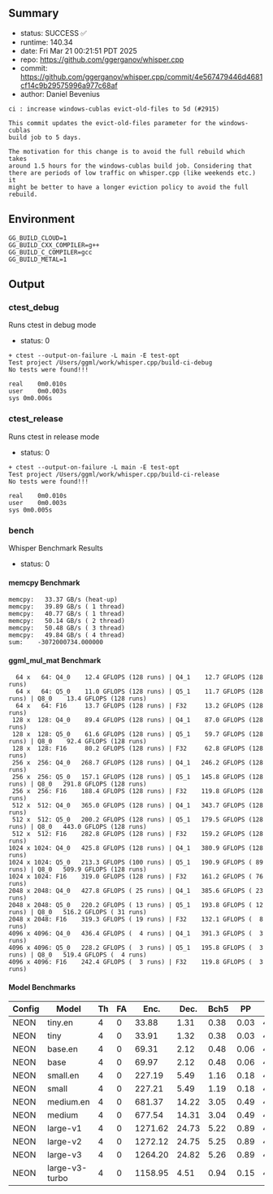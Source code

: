 ## Summary

- status:  SUCCESS ✅
- runtime: 140.34
- date:    Fri Mar 21 00:21:51 PDT 2025
- repo:    https://github.com/ggerganov/whisper.cpp
- commit:  https://github.com/ggerganov/whisper.cpp/commit/4e567479446d4681cf14c9b29575996a977c68af
- author:  Daniel Bevenius
```
ci : increase windows-cublas evict-old-files to 5d (#2915)

This commit updates the evict-old-files parameter for the windows-cublas
build job to 5 days.

The motivation for this change is to avoid the full rebuild which takes
around 1.5 hours for the windows-cublas build job. Considering that
there are periods of low traffic on whisper.cpp (like weekends etc.) it
might be better to have a longer eviction policy to avoid the full
rebuild.
```

## Environment

```
GG_BUILD_CLOUD=1
GG_BUILD_CXX_COMPILER=g++
GG_BUILD_C_COMPILER=gcc
GG_BUILD_METAL=1
```

## Output

### ctest_debug

Runs ctest in debug mode
- status: 0
```
+ ctest --output-on-failure -L main -E test-opt
Test project /Users/ggml/work/whisper.cpp/build-ci-debug
No tests were found!!!

real	0m0.010s
user	0m0.003s
sys	0m0.006s
```
### ctest_release

Runs ctest in release mode
- status: 0
```
+ ctest --output-on-failure -L main -E test-opt
Test project /Users/ggml/work/whisper.cpp/build-ci-release
No tests were found!!!

real	0m0.010s
user	0m0.003s
sys	0m0.005s
```
### bench

Whisper Benchmark Results
- status: 0
#### memcpy Benchmark

```
memcpy:   33.37 GB/s (heat-up)
memcpy:   39.89 GB/s ( 1 thread)
memcpy:   40.77 GB/s ( 1 thread)
memcpy:   50.14 GB/s ( 2 thread)
memcpy:   50.48 GB/s ( 3 thread)
memcpy:   49.84 GB/s ( 4 thread)
sum:    -3072000734.000000
```

#### ggml_mul_mat Benchmark

```
  64 x   64: Q4_0    12.4 GFLOPS (128 runs) | Q4_1    12.7 GFLOPS (128 runs)
  64 x   64: Q5_0    11.0 GFLOPS (128 runs) | Q5_1    11.7 GFLOPS (128 runs) | Q8_0    13.4 GFLOPS (128 runs)
  64 x   64: F16     13.7 GFLOPS (128 runs) | F32     13.2 GFLOPS (128 runs)
 128 x  128: Q4_0    89.4 GFLOPS (128 runs) | Q4_1    87.0 GFLOPS (128 runs)
 128 x  128: Q5_0    61.6 GFLOPS (128 runs) | Q5_1    59.7 GFLOPS (128 runs) | Q8_0    92.4 GFLOPS (128 runs)
 128 x  128: F16     80.2 GFLOPS (128 runs) | F32     62.8 GFLOPS (128 runs)
 256 x  256: Q4_0   268.7 GFLOPS (128 runs) | Q4_1   246.2 GFLOPS (128 runs)
 256 x  256: Q5_0   157.1 GFLOPS (128 runs) | Q5_1   145.8 GFLOPS (128 runs) | Q8_0   291.8 GFLOPS (128 runs)
 256 x  256: F16    188.4 GFLOPS (128 runs) | F32    119.8 GFLOPS (128 runs)
 512 x  512: Q4_0   365.0 GFLOPS (128 runs) | Q4_1   343.7 GFLOPS (128 runs)
 512 x  512: Q5_0   200.2 GFLOPS (128 runs) | Q5_1   179.5 GFLOPS (128 runs) | Q8_0   443.0 GFLOPS (128 runs)
 512 x  512: F16    282.8 GFLOPS (128 runs) | F32    159.2 GFLOPS (128 runs)
1024 x 1024: Q4_0   425.8 GFLOPS (128 runs) | Q4_1   380.9 GFLOPS (128 runs)
1024 x 1024: Q5_0   213.3 GFLOPS (100 runs) | Q5_1   190.9 GFLOPS ( 89 runs) | Q8_0   509.9 GFLOPS (128 runs)
1024 x 1024: F16    319.0 GFLOPS (128 runs) | F32    161.2 GFLOPS ( 76 runs)
2048 x 2048: Q4_0   427.8 GFLOPS ( 25 runs) | Q4_1   385.6 GFLOPS ( 23 runs)
2048 x 2048: Q5_0   220.2 GFLOPS ( 13 runs) | Q5_1   193.8 GFLOPS ( 12 runs) | Q8_0   516.2 GFLOPS ( 31 runs)
2048 x 2048: F16    319.3 GFLOPS ( 19 runs) | F32    132.1 GFLOPS (  8 runs)
4096 x 4096: Q4_0   436.4 GFLOPS (  4 runs) | Q4_1   391.3 GFLOPS (  3 runs)
4096 x 4096: Q5_0   228.2 GFLOPS (  3 runs) | Q5_1   195.8 GFLOPS (  3 runs) | Q8_0   519.4 GFLOPS (  4 runs)
4096 x 4096: F16    242.4 GFLOPS (  3 runs) | F32    119.8 GFLOPS (  3 runs)
```

#### Model Benchmarks

|           Config |         Model |  Th |  FA |    Enc. |    Dec. |    Bch5 |      PP |  Commit |
|              --- |           --- | --- | --- |     --- |     --- |     --- |     --- |     --- |
|             NEON |       tiny.en |   4 |   0 |   33.88 |    1.31 |    0.38 |    0.03 | 4e56747 |
|             NEON |          tiny |   4 |   0 |   33.91 |    1.32 |    0.38 |    0.03 | 4e56747 |
|             NEON |       base.en |   4 |   0 |   69.31 |    2.12 |    0.48 |    0.06 | 4e56747 |
|             NEON |          base |   4 |   0 |   69.97 |    2.12 |    0.48 |    0.06 | 4e56747 |
|             NEON |      small.en |   4 |   0 |  227.19 |    5.49 |    1.16 |    0.18 | 4e56747 |
|             NEON |         small |   4 |   0 |  227.21 |    5.49 |    1.19 |    0.18 | 4e56747 |
|             NEON |     medium.en |   4 |   0 |  681.37 |   14.22 |    3.05 |    0.49 | 4e56747 |
|             NEON |        medium |   4 |   0 |  677.54 |   14.31 |    3.04 |    0.49 | 4e56747 |
|             NEON |      large-v1 |   4 |   0 | 1271.62 |   24.73 |    5.22 |    0.89 | 4e56747 |
|             NEON |      large-v2 |   4 |   0 | 1272.12 |   24.75 |    5.25 |    0.89 | 4e56747 |
|             NEON |      large-v3 |   4 |   0 | 1264.20 |   24.82 |    5.26 |    0.89 | 4e56747 |
|             NEON | large-v3-turbo |   4 |   0 | 1158.95 |    4.51 |    0.94 |    0.15 | 4e56747 |


